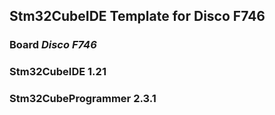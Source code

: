 Stm32CubeIDE Template for Disco F746
--------------------------------------

### Board *Disco F746*

### Stm32CubeIDE 1.21
 
### Stm32CubeProgrammer 2.3.1
